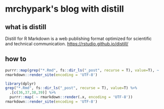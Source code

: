 # mrchypark's blog with distill

## what is distill

Distill for R Markdown is a web publishing format optimized for scientific and technical communication. <https://rstudio.github.io/distill/>

## how to

```R
purrr::map(grep("*.Rmd", fs::dir_ls("_post", recurse = T), value=T), ~ rmarkdown::render(.x, encoding = 'UTF-8'))
rmarkdown::render_site(encoding = 'UTF-8')
```

```R
library(dplyr)
grep("*.Rmd", fs::dir_ls("_post", recurse = T), value=T) %>%
  .[c(36,37,38,39)] %>%
  purrr::map( ~ rmarkdown::render(.x, encoding = 'UTF-8'))
rmarkdown::render_site(encoding = 'UTF-8')
```